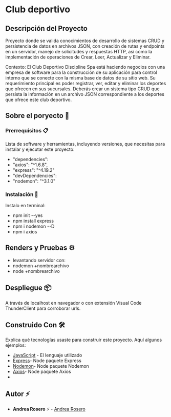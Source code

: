 # Club deportivo

## Descripción del Proyecto

Proyecto donde se valida conocimientos de desarrollo de sistemas CRUD y persistencia de datos en archivos JSON, con creación de rutas y endpoints en un servidor, manejo de solicitudes y respuestas HTTP, así como la implementación de operaciones de Crear, Leer, Actualizar y Eliminar.

Contexto: El Club Deportivo Discipline Spa está haciendo negocios con una empresa de software para
la construcción de su aplicación para control interno que se conecte con la misma base de
datos de su sitio web. Su requerimiento principal es poder registrar, ver, editar y eliminar los
deportes que ofrecen en sus sucursales.
Deberás crear un sistema tipo CRUD que persista la información en un archivo JSON
correspondiente a los deportes que ofrece este club deportivo. 

## Sobre el poryecto 🚀

### Prerrequisitos 📋

Lista de software y herramientas, incluyendo versiones, que necesitas para instalar y ejecutar este proyecto:

 - "dependencies": 
 - "axios": "^1.6.8",
 - "express": "^4.19.2"
-  "devDependencies": 
-  "nodemon": "^3.1.0"
  

### Instalación 🔧

 Instalo en terminal:
- npm init --yes
- npm install express
- npm i nodemon --D
- npm i axios

## Renders y Pruebas ⚙️

- levantando servidor con:
- nodemon +nombrearchivo
- node +nombrearchivo

## Despliegue 📦

A través de localhost en navegador o con extensión Visual Code ThunderClient para corroborar urls.

## Construido Con 🛠️

Explica qué tecnologías usaste para construir este proyecto. Aquí algunos ejemplos:

- [JavaScript](https://developer.mozilla.org/en-US/docs/Web/JavaScript) - El lenguaje utilizado
- [Express](https://expressjs.com/en/5x/api.html)- Node paquete Express
- [Nodemon](https://www.npmjs.com/package/nodemon)- Node paquete Nodemon
- [Axios]([https://www.npmjs.com/package/axios])- Node paquete Axios
- 

## Autor ⚡ 

- **Andrea Rosero** ⚡  - [Andrea Rosero](https://github.com/andreaendigital)

